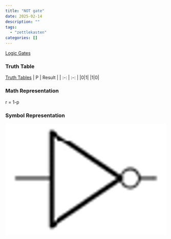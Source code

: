 ```yaml
---
title: "NOT gate"
date: 2025-02-14
description: ""
tags: 
  - "zettlekasten"
categories: []
---
```


[Logic Gates](Logic%20Gates.md)
### Truth Table
[Truth Tables](Truth%20Tables.md)
| P | Result |
| :-: | :-: |
|0|1|
|1|0|

### Math Representation
r = 1-p

### Symbol Representation
![400x200](../attachments/NOT_GATE.png)

